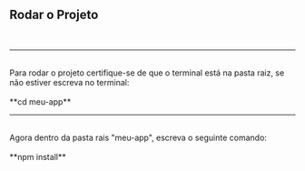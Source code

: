 ## Rodar o Projeto
<br>
<hr>
<br>
Para rodar o projeto certifique-se de que o terminal está na pasta raiz, se não estiver escreva no terminal:
<br><br>
**cd meu-app**
<br>
<hr>
<br>
Agora dentro da pasta rais "meu-app", escreva o seguinte comando:
<br><br>
**npm install**
